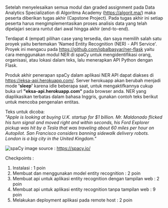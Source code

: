 Setelah menyelesaikan semua modul dan graded assignment pada Data Analytics Specialization di Algoritma Academy (https://algorit.ma/) maka peserta diberikan tugas akhir (Capstone Project). Pada tugas akhir ini setiap peserta harus mengimplementasikan proses analisis data yang telah dipelajari secara runtut dari awal hingga akhir (end-to-end). 

Terdapat 4 (empat) pilihan case yang tersedia, dan saya memilih salah satu proyek yaitu bertemakan 'Named Entity Recognition (NER) - API Service'. Proyek ini mengacu pada https://github.com/iqbalbasyar/ner-flask yaitu cara menggunakan modul NER di spaCy untuk mengidentifikasi orang, organisasi, atau lokasi dalam teks, lalu menerapkan API Python dengan Flask. 

Produk akhir penerapan spaCy dalam aplikasi NER API dapat diakses di https://eksa-api.herokuapp.com/. Server herokuapp akan berubah menjadi mode **'sleep'** karena idle beberapa saat, untuk mengaktifkannya cukup buka url **"eksa-api.herokuapp.com"** pada browser anda. NER yang diaplikasikan terbatas dalam bahasa Inggris, gunakan contoh teks berikut untuk mencoba pengenalan entitas.

Teks untuk dicoba:  
*"Apple is looking at buying U.K. startup for $1 billion. 
Mr. Maldonado flicked his turn signal and moved right and within seconds, his Ford Explorer pickup was hit by a Tesla that was traveling about 60 miles per hour on Autopilot. 
San Francisco considers banning sidewalk delivery robots. 
London is a big city in the United Kingdom."*

![spaCy](https://user-images.githubusercontent.com/40589863/125156635-ae417e00-e190-11eb-9d7d-c8df9e45befd.png)
image source : https://spacy.io/

Checkpoints : 
1. Instalasi : 1 poin
2. Membuat dan menggunakan model entity recognition : 2 poin
4. Membuat api untuk aplikasi entity recognition dengan tampilan web : 2 poin
5. Membuat api untuk aplikasi entity recognition tanpa tampilan web : 9 poin
6. Melakukan deployment aplikasi pada remote host : 2 poin
